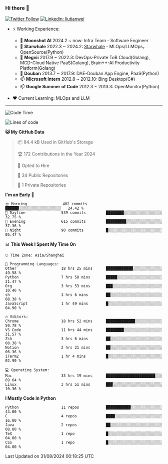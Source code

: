 ### Hi there 👋

[![Twitter Follow](https://img.shields.io/twitter/follow/tianweidut?style=social)](https://twitter.com/tianweidut)
[![Linkedin: liutianwei](https://img.shields.io/badge/-liutianwei-blue?style=flat-square&logo=Linkedin&logoColor=white&link=https://www.linkedin.com/in/liutianwei/)](https://www.linkedin.com/in/liutianwei/)

- ⚡ Working Experience:
  - 🔭 **Moonshot AI**  2024.2 ~ now: Infra Team - Software Engineer
  - 🌱 **Starwhale** 2022.3 ~ 2024.2: [Starwhale](https://github.com/star-whale/starwhale) - MLOps/LLMOps，OpenSource(Python)
  - 🌱 **Megvii** 2017.9 ~ 2022.3: DevOps-Private ToB Cloud(Golang), MCD-Cloud Native PaaS(Golang), Brain++-AI Productivity Platform(Golang)
  - 🌱 **Douban** 2013.7 ~ 2017.9: DAE-Douban App Engine, PaaS(Python)
  - 📫 **Microsoft Intern** 2012.8 ~ 2012.10: Bing Desktop(C#)
  - 📫 **Google Summer of Code** 2012.3 ~ 2013.3: OpenMonitor(Python)

- ❤️ Current Learning: MLOps and LLM

---
<!--START_SECTION:waka-->
![Code Time](http://img.shields.io/badge/Code%20Time-5%2C929%20hrs%2010%20mins-blue)

![Lines of code](https://img.shields.io/badge/From%20Hello%20World%20I%27ve%20Written-1.0%20million%20lines%20of%20code-blue)

**🐱 My GitHub Data** 

> 📦 84.4 kB Used in GitHub's Storage 
 > 
> 🏆 172 Contributions in the Year 2024
 > 
> 💼 Opted to Hire
 > 
> 📜 34 Public Repositories 
 > 
> 🔑 1 Private Repositories 
 > 
**I'm an Early 🐤** 

```text
🌞 Morning                402 commits         ██████░░░░░░░░░░░░░░░░░░░   24.42 % 
🌆 Daytime                539 commits         ████████░░░░░░░░░░░░░░░░░   32.75 % 
🌃 Evening                615 commits         █████████░░░░░░░░░░░░░░░░   37.36 % 
🌙 Night                  90 commits          █░░░░░░░░░░░░░░░░░░░░░░░░   05.47 % 
```


📊 **This Week I Spent My Time On** 

```text
🕑︎ Time Zone: Asia/Shanghai

💬 Programming Languages: 
Other                    18 hrs 25 mins      ████████████░░░░░░░░░░░░░   49.58 % 
Python                   7 hrs 58 mins       █████░░░░░░░░░░░░░░░░░░░░   21.47 % 
Org                      3 hrs 53 mins       ███░░░░░░░░░░░░░░░░░░░░░░   10.46 % 
sh                       3 hrs 6 mins        ██░░░░░░░░░░░░░░░░░░░░░░░   08.38 % 
JavaScript               1 hr 49 mins        █░░░░░░░░░░░░░░░░░░░░░░░░   04.90 % 

🔥 Editors: 
Chrome                   18 hrs 52 mins      █████████████░░░░░░░░░░░░   50.78 % 
VS Code                  11 hrs 44 mins      ████████░░░░░░░░░░░░░░░░░   31.57 % 
Zsh                      3 hrs 6 mins        ██░░░░░░░░░░░░░░░░░░░░░░░   08.38 % 
Notion                   2 hrs 21 mins       ██░░░░░░░░░░░░░░░░░░░░░░░   06.36 % 
iTerm2                   1 hr 4 mins         █░░░░░░░░░░░░░░░░░░░░░░░░   02.90 % 

💻 Operating System: 
Mac                      33 hrs 19 mins      ██████████████████████░░░   89.64 % 
Linux                    3 hrs 51 mins       ███░░░░░░░░░░░░░░░░░░░░░░   10.36 % 
```

**I Mostly Code in Python** 

```text
Python                   11 repos            ███████████░░░░░░░░░░░░░░   44.00 % 
C                        4 repos             ████░░░░░░░░░░░░░░░░░░░░░   16.00 % 
Java                     2 repos             ██░░░░░░░░░░░░░░░░░░░░░░░   08.00 % 
TeX                      1 repo              █░░░░░░░░░░░░░░░░░░░░░░░░   04.00 % 
CSS                      1 repo              █░░░░░░░░░░░░░░░░░░░░░░░░   04.00 % 
```




 Last Updated on 31/08/2024 00:18:25 UTC
<!--END_SECTION:waka-->
